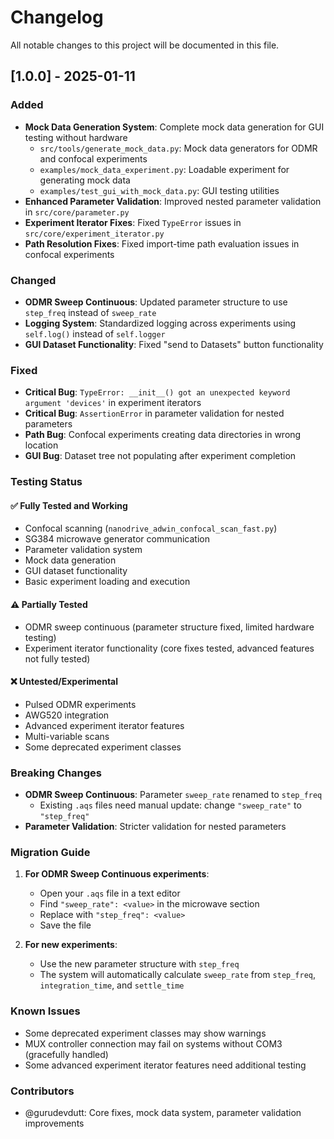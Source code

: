 # Changelog

All notable changes to this project will be documented in this file.

## [1.0.0] - 2025-01-11

### Added
- **Mock Data Generation System**: Complete mock data generation for GUI testing without hardware
  - `src/tools/generate_mock_data.py`: Mock data generators for ODMR and confocal experiments
  - `examples/mock_data_experiment.py`: Loadable experiment for generating mock data
  - `examples/test_gui_with_mock_data.py`: GUI testing utilities
- **Enhanced Parameter Validation**: Improved nested parameter validation in `src/core/parameter.py`
- **Experiment Iterator Fixes**: Fixed `TypeError` issues in `src/core/experiment_iterator.py`
- **Path Resolution Fixes**: Fixed import-time path evaluation issues in confocal experiments

### Changed
- **ODMR Sweep Continuous**: Updated parameter structure to use `step_freq` instead of `sweep_rate`
- **Logging System**: Standardized logging across experiments using `self.log()` instead of `self.logger`
- **GUI Dataset Functionality**: Fixed "send to Datasets" button functionality

### Fixed
- **Critical Bug**: `TypeError: __init__() got an unexpected keyword argument 'devices'` in experiment iterators
- **Critical Bug**: `AssertionError` in parameter validation for nested parameters
- **Path Bug**: Confocal experiments creating data directories in wrong location
- **GUI Bug**: Dataset tree not populating after experiment completion

### Testing Status

#### ✅ **Fully Tested and Working**
- Confocal scanning (`nanodrive_adwin_confocal_scan_fast.py`)
- SG384 microwave generator communication
- Parameter validation system
- Mock data generation
- GUI dataset functionality
- Basic experiment loading and execution

#### ⚠️ **Partially Tested**
- ODMR sweep continuous (parameter structure fixed, limited hardware testing)
- Experiment iterator functionality (core fixes tested, advanced features not fully tested)

#### ❌ **Untested/Experimental**
- Pulsed ODMR experiments
- AWG520 integration
- Advanced experiment iterator features
- Multi-variable scans
- Some deprecated experiment classes

### Breaking Changes
- **ODMR Sweep Continuous**: Parameter `sweep_rate` renamed to `step_freq`
  - Existing `.aqs` files need manual update: change `"sweep_rate"` to `"step_freq"`
- **Parameter Validation**: Stricter validation for nested parameters

### Migration Guide
1. **For ODMR Sweep Continuous experiments**:
   - Open your `.aqs` file in a text editor
   - Find `"sweep_rate": <value>` in the microwave section
   - Replace with `"step_freq": <value>`
   - Save the file

2. **For new experiments**:
   - Use the new parameter structure with `step_freq`
   - The system will automatically calculate `sweep_rate` from `step_freq`, `integration_time`, and `settle_time`

### Known Issues
- Some deprecated experiment classes may show warnings
- MUX controller connection may fail on systems without COM3 (gracefully handled)
- Some advanced experiment iterator features need additional testing

### Contributors
- @gurudevdutt: Core fixes, mock data system, parameter validation improvements
